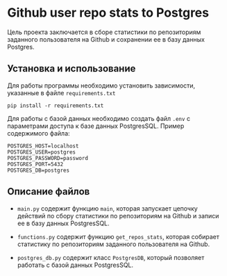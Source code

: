 # Github user repo stats to Postgres

Цель проекта заключается в сборе статистики по репозиториям заданного пользователя на Github и сохранении ее в базу данных Postgres.

## Установка и использование

Для работы программы необходимо установить зависимости, указанные в файле `requirements.txt`

```
pip install -r requirements.txt
```

Для работы с базой данных необходимо создать файл `.env` с параметрами доступа к базе данных PostgresSQL. Пример содержимого файла:

```
POSTGRES_HOST=localhost
POSTGRES_USER=postgres
POSTGRES_PASSWORD=password
POSTGRES_PORT=5432
POSTGRES_DB=postgres

```

## Описание файлов



- `main.py` содержит функцию `main`, которая запускает цепочку действий по сбору статистики по репозиториям на Github и записи ее в базу данных PostgresSQL.



- `functions.py` содержит функцию `get_repos_stats`, которая собирает статистику по репозиториям заданного пользователя на Github.



- `postgres_db.py` содержит класс `PostgresDB`, который позволяет работать с базой данных PostgresSQL.